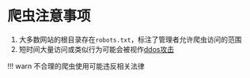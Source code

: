 # 爬虫注意事项
1. 大多数网站的根目录存在`robots.txt`，标注了管理者允许爬虫访问的范围
2. 短时间大量访问或类似行为可能会被视作[ddos攻击](https://www.bilibili.com/video/BV1KQ4y117nq)

!!! warn
	不合理的爬虫使用可能违反相关法律
